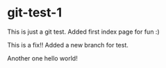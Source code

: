 # git-test-1
This is just a git test. Added first index page for fun :)

This is a fix!!
Added a new branch for test.

Another one
hello world!
